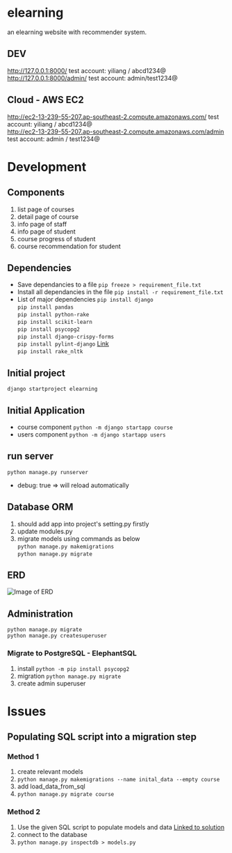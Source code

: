 # elearning
an elearning website with recommender system.
## DEV
http://127.0.0.1:8000/ test account: yiliang / abcd1234@  
http://127.0.0.1:8000/admin/  test account: admin/test1234@  
## Cloud - AWS EC2
http://ec2-13-239-55-207.ap-southeast-2.compute.amazonaws.com/ test account: yiliang / abcd1234@  
http://ec2-13-239-55-207.ap-southeast-2.compute.amazonaws.com/admin test account: admin / test1234@  
# Development
## Components
1. list page of courses
2. detail page of course
3. info page of staff
4. info page of student
5. course progress of student
6. course recommendation for student
## Dependencies
- Save dependancies to a file
`pip freeze > requirement_file.txt`  
- Install all dependancies in the file
`pip install -r requirement_file.txt`  
- List of major dependencies
`pip install django`  
`pip install pandas`  
`pip install python-rake`  
`pip install scikit-learn`  
`pip install psycopg2`  
`pip install django-crispy-forms`  
`pip install pylint-django` [Link](https://stackoverflow.com/questions/45135263/class-has-no-objects-member)  
`pip install rake_nltk`  
## Initial project
`django startproject elearning`
## Initial Application
- course component `python -m django startapp course`
- users component `python -m django startapp users`
## run server
`python manage.py runserver`  
- debug: true => will reload automatically
## Database ORM
1. should add app into project's setting.py firstly
2. update modules.py
3. migrate models using commands as below  
`python manage.py makemigrations`  
`python manage.py migrate`  
## ERD
![Image of ERD](https://github.com/lingyingyang/elearning/tree/master/resources/ERD.jpg)
## Administration
`python manage.py migrate`  
`python manage.py createsuperuser`
### Migrate to PostgreSQL - ElephantSQL
1. install `python -m pip install psycopg2`
2. migration `python manage.py migrate`
3. create admin superuser  
# Issues
## Populating SQL script into a migration step
### Method 1
1. create relevant models
2. `python manage.py makemigrations --name inital_data --empty course`
3. add load_data_from_sql  
4. `python manage.py migrate course`
### Method 2
1. Use the given SQL script to populate models and data [Linked to solution](https://stackoverflow.com/questions/46708521/django-use-the-given-sql-dump-to-create-the-other-models-and-to-populate-the-d?noredirect=1&lq=1)
2. connect to the database
3. `python manage.py inspectdb > models.py`
